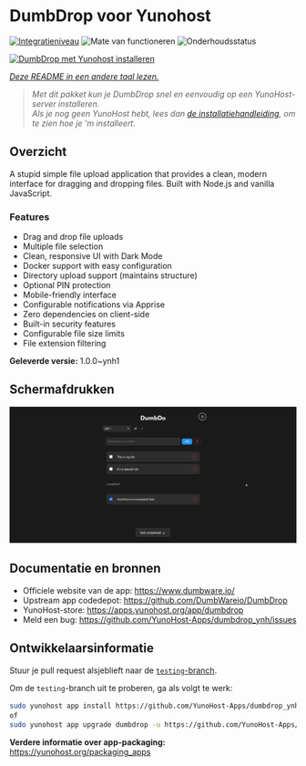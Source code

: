 <!--
NB: Deze README is automatisch gegenereerd door <https://github.com/YunoHost/apps/tree/master/tools/readme_generator>
Hij mag NIET handmatig aangepast worden.
-->

# DumbDrop voor Yunohost

[![Integratieniveau](https://apps.yunohost.org/badge/integration/dumbdrop)](https://ci-apps.yunohost.org/ci/apps/dumbdrop/)
![Mate van functioneren](https://apps.yunohost.org/badge/state/dumbdrop)
![Onderhoudsstatus](https://apps.yunohost.org/badge/maintained/dumbdrop)

[![DumbDrop met Yunohost installeren](https://install-app.yunohost.org/install-with-yunohost.svg)](https://install-app.yunohost.org/?app=dumbdrop)

*[Deze README in een andere taal lezen.](./ALL_README.md)*

> *Met dit pakket kun je DumbDrop snel en eenvoudig op een YunoHost-server installeren.*  
> *Als je nog geen YunoHost hebt, lees dan [de installatiehandleiding](https://yunohost.org/install), om te zien hoe je 'm installeert.*

## Overzicht

A stupid simple file upload application that provides a clean, modern interface for dragging and dropping files. Built with Node.js and vanilla JavaScript.

### Features

- Drag and drop file uploads
- Multiple file selection
- Clean, responsive UI with Dark Mode
- Docker support with easy configuration
- Directory upload support (maintains structure)
- Optional PIN protection
- Mobile-friendly interface
- Configurable notifications via Apprise
- Zero dependencies on client-side
- Built-in security features
- Configurable file size limits
- File extension filtering


**Geleverde versie:** 1.0.0~ynh1

## Schermafdrukken

![Schermafdrukken van DumbDrop](./doc/screenshots/screeshot.png)

## Documentatie en bronnen

- Officiele website van de app: <https://www.dumbware.io/>
- Upstream app codedepot: <https://github.com/DumbWareio/DumbDrop>
- YunoHost-store: <https://apps.yunohost.org/app/dumbdrop>
- Meld een bug: <https://github.com/YunoHost-Apps/dumbdrop_ynh/issues>

## Ontwikkelaarsinformatie

Stuur je pull request alsjeblieft naar de [`testing`-branch](https://github.com/YunoHost-Apps/dumbdrop_ynh/tree/testing).

Om de `testing`-branch uit te proberen, ga als volgt te werk:

```bash
sudo yunohost app install https://github.com/YunoHost-Apps/dumbdrop_ynh/tree/testing --debug
of
sudo yunohost app upgrade dumbdrop -u https://github.com/YunoHost-Apps/dumbdrop_ynh/tree/testing --debug
```

**Verdere informatie over app-packaging:** <https://yunohost.org/packaging_apps>

